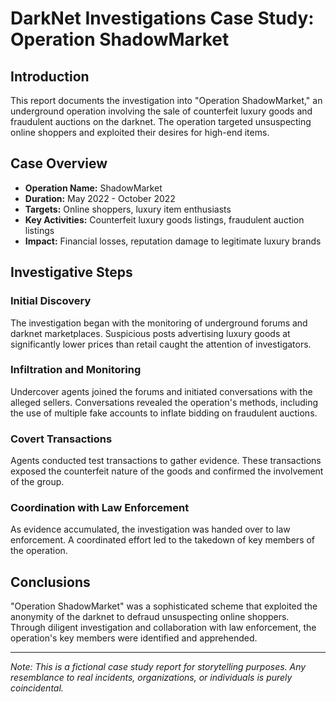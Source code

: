 # DarkNet Investigations Case Study: Operation ShadowMarket

## Introduction

This report documents the investigation into "Operation ShadowMarket," an underground operation involving the sale of counterfeit luxury goods and fraudulent auctions on the darknet. The operation targeted unsuspecting online shoppers and exploited their desires for high-end items.

## Case Overview

- **Operation Name:** ShadowMarket
- **Duration:** May 2022 - October 2022
- **Targets:** Online shoppers, luxury item enthusiasts
- **Key Activities:** Counterfeit luxury goods listings, fraudulent auction listings
- **Impact:** Financial losses, reputation damage to legitimate luxury brands

## Investigative Steps

### Initial Discovery

The investigation began with the monitoring of underground forums and darknet marketplaces. Suspicious posts advertising luxury goods at significantly lower prices than retail caught the attention of investigators.

### Infiltration and Monitoring

Undercover agents joined the forums and initiated conversations with the alleged sellers. Conversations revealed the operation's methods, including the use of multiple fake accounts to inflate bidding on fraudulent auctions.

### Covert Transactions

Agents conducted test transactions to gather evidence. These transactions exposed the counterfeit nature of the goods and confirmed the involvement of the group.

### Coordination with Law Enforcement

As evidence accumulated, the investigation was handed over to law enforcement. A coordinated effort led to the takedown of key members of the operation.

## Conclusions

"Operation ShadowMarket" was a sophisticated scheme that exploited the anonymity of the darknet to defraud unsuspecting online shoppers. Through diligent investigation and collaboration with law enforcement, the operation's key members were identified and apprehended.

---

*Note: This is a fictional case study report for storytelling purposes. Any resemblance to real incidents, organizations, or individuals is purely coincidental.*

